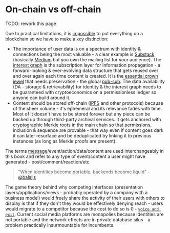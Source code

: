 # On-chain vs off-chain

TODO: rework this page

Due to practical limitations, it is [impossible](web_scale.md) to put everything on a blockchain so we have to make a key distinction:
- The importance of user data is on a spectrum with identity & connections being the most valuable - a clear example is [Substack](https://en.wikipedia.org/wiki/Substack) (basically [Medium](https://en.wikipedia.org/wiki/Medium_(website)) but you own the mailing list for your audience). The [interest graph](https://en.wikipedia.org/wiki/Interest_graph) is the subscription layer for information propagation - a forward-looking & ever-evolving data structure that gets reused over and over again each time content is created. It is the [essential crown jewel](https://twitter.com/balajis/status/1162539429484871681) that needs preservation - the global [pub-sub](https://en.wikipedia.org/wiki/Publish%E2%80%93subscribe_pattern). The data availability (DA - storage & retrievability) for identity & the interest graph needs to be guaranteed with cryptoeconomics on a permissionless ledger so anyone can build around it.
- Content should be stored off-chain ([IPFS](https://en.wikipedia.org/wiki/InterPlanetary_File_System) and other protocols) because of the sheer volume - it's ephemeral and its relevance fades with time. Most of it doesn't have to be stored forever but any piece can be backed up through third-party archival services. It gets anchored with cryptographic [Merkle roots](https://en.wikipedia.org/wiki/Merkle_tree) in the main chain so that permissions, inclusion & sequence are provable - that way even if content goes dark it can later resurface and be deduplicated by linking it to previous instances (as long as Merkle proofs are present).

The terms [message](messages.md)/event/action/data/content are used interchangeably in this book and refer to any type of event/content a user might have generated - post/comment/reaction/etc.

> "When identities become portable, backends become liquid" - [@balajis](https://twitter.com/coconidodev/status/1504850437727571974)

The game theory behind why competing interfaces (presentation layers/applications/views - probably operated by a company with a business model) would freely share the activity of their users with others to display is that if they don't they would be effectively denying reach - users would migrate to a competitor because the cost to do so is 0 - [`voice and exit`](https://en.wikipedia.org/wiki/Exit,_Voice,_and_Loyalty_Model). Current social media platforms are monopolies because identities are not portable and the network effects are in private database silos - a problem practically insurmountable for incumbents.
